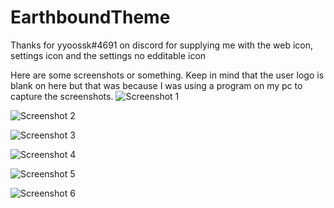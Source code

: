 # EarthboundTheme

Thanks for yyoossk#4691 on discord for supplying me with the web icon, settings icon and the settings no edditable icon


Here are some screenshots or something. Keep in mind that the user logo is blank on here but that was because I was using a program on my pc to capture the screenshots. 
![Screenshot 1](https://i.imgur.com/CHDrPLC.png)

![Screenshot 2](https://i.imgur.com/6imFE6j.png)

![Screenshot 3](https://i.imgur.com/Y7l1U8i.png)

![Screenshot 4](https://i.imgur.com/nXydg5H.png)

![Screenshot 5](https://i.imgur.com/XP3hj4V.png)

![Screenshot 6](https://i.imgur.com/x9W6I9R.png)
